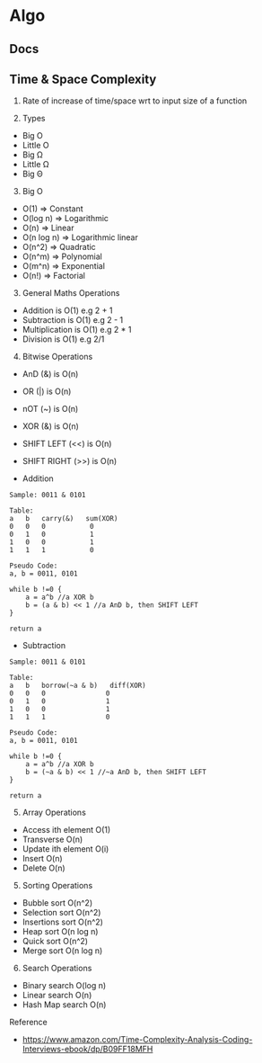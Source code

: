 # Algo

## Docs

## Time & Space Complexity

1. Rate of increase of time/space wrt to input size of a function

2. Types
- Big O
- Little O
- Big Ω
- Little Ω
- Big Θ 

3. Big O
- O(1) => Constant
- O(log n) => Logarithmic
- O(n) => Linear
- O(n log n) => Logarithmic linear
- O(n^2) => Quadratic
- O(n^m) => Polynomial
- O(m^n) => Exponential
- O(n!) => Factorial

3. General Maths Operations
- Addition is O(1) e.g 2 + 1
- Subtraction is O(1) e.g 2 - 1
- Multiplication is O(1) e.g 2 * 1
- Division is O(1) e.g 2/1

4. Bitwise Operations
- AnD (&) is O(n)
- OR (|) is O(n)
- nOT (~) is O(n)
- XOR (&) is O(n)
- SHIFT LEFT (<<) is O(n)
- SHIFT RIGHT (>>) is O(n)

- Addition
```
Sample: 0011 & 0101

Table:
a   b   carry(&)   sum(XOR)
0   0   0           0
0   1   0           1
1   0   0           1
1   1   1           0

Pseudo Code:
a, b = 0011, 0101

while b !=0 {
    a = a^b //a XOR b
    b = (a & b) << 1 //a AnD b, then SHIFT LEFT
}

return a
```

- Subtraction
```
Sample: 0011 & 0101

Table:
a   b   borrow(~a & b)   diff(XOR)
0   0   0               0
0   1   0               1
1   0   0               1
1   1   1               0

Pseudo Code:
a, b = 0011, 0101

while b !=0 {
    a = a^b //a XOR b
    b = (~a & b) << 1 //~a AnD b, then SHIFT LEFT
}

return a
```

5. Array Operations
- Access ith element O(1)
- Transverse O(n)
- Update ith element O(i)
- Insert O(n)
- Delete O(n)

5. Sorting Operations
- Bubble sort O(n^2)
- Selection sort O(n^2)
- Insertions sort O(n^2)
- Heap sort O(n log n)
- Quick sort O(n^2)
- Merge sort O(n log n)

6. Search Operations
- Binary search O(log n)
- Linear search O(n)
- Hash Map search O(n)

Reference
- https://www.amazon.com/Time-Complexity-Analysis-Coding-Interviews-ebook/dp/B09FF18MFH

